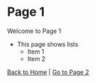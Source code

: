 # Page 1

Welcome to Page 1

- This page shows lists
  - Item 1
  - Item 2

[Back to Home](README.md) | [Go to Page 2](page2.md)
